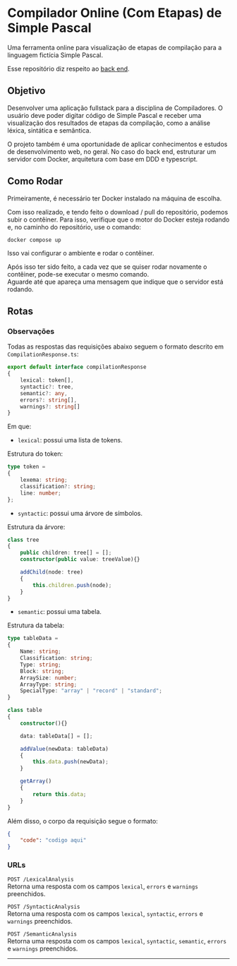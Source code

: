 # Compilador Online (Com Etapas) de Simple Pascal

Uma ferramenta online para visualização de etapas de compilação para a linguagem fictícia Simple Pascal.

Esse repositório diz respeito ao <u>back end</u>.

## Objetivo

Desenvolver uma aplicação fullstack para a disciplina de Compiladores. O usuário deve poder digitar código de Simple Pascal e receber uma visualização dos resultados de etapas da compilação, como a análise léxica, sintática e semântica.

O projeto também é uma oportunidade de aplicar conhecimentos e estudos de desenvolvimento web, no geral. No caso do back end, estruturar um servidor com Docker, arquitetura com base em DDD e typescript.

## Como Rodar

Primeiramente, é necessário ter Docker instalado na máquina de escolha.

Com isso realizado, e tendo feito o download / pull do repositório, podemos subir o contêiner. Para isso, verifique que o motor do Docker esteja rodando e, no caminho do repositório, use o comando:

```
docker compose up
```

Isso vai configurar o ambiente e rodar o contêiner.

Após isso ter sido feito, a cada vez que se quiser rodar novamente o contêiner, pode-se executar o mesmo comando.  
Aguarde até que apareça uma mensagem que indique que o servidor está rodando.

## Rotas

### Observações

Todas as respostas das requisições abaixo seguem o formato descrito em ``CompilationResponse.ts``:
```typescript
export default interface compilationResponse
{
    lexical: token[],
    syntactic?: tree,
    semantic?: any,
    errors?: string[],
    warnings?: string[]
}
```
Em que:

- ``lexical``: possui uma lista de tokens. 

Estrutura do token:
```typescript
type token = 
{
    lexema: string;
    classification?: string;
    line: number;
};
```

- ``syntactic``: possui uma árvore de símbolos.

Estrutura da árvore:
```typescript
class tree 
{
    public children: tree[] = [];
    constructor(public value: treeValue){}

    addChild(node: tree)
    {
        this.children.push(node);
    }
}
```

- ``semantic``: possui uma tabela.

Estrutura da tabela:
```typescript
type tableData = 
{
    Name: string;
    Classification: string;
    Type: string;
    Block: string;
    ArraySize: number;
    ArrayType: string;
    SpecialType: "array" | "record" | "standard";
}

class table
{
    constructor(){}

    data: tableData[] = [];

    addValue(newData: tableData)
    {
        this.data.push(newData);
    }

    getArray()
    {
        return this.data;
    }
}
```

Além disso, o corpo da requisição segue o formato:

```JSON
{
    "code": "codigo aqui"
}
```

### URLs

``POST /LexicalAnalysis``  
Retorna uma resposta com os campos ``lexical``, ``errors`` e ``warnings`` preenchidos.

``POST /SyntacticAnalysis``  
Retorna uma resposta com os campos ``lexical``, ``syntactic``, ``errors`` e ``warnings`` preenchidos.

``POST /SemanticAnalysis``  
Retorna uma resposta com os campos ``lexical``, ``syntactic``, ``semantic``, ``errors`` e ``warnings`` preenchidos.

---